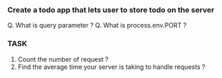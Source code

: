 ### Create a todo app that lets user to store todo on the server

Q. What is query parameter ?
Q. What is process.env.PORT ?


### TASK
1. Count the number of request ?    
2. Find the average time your server is taking to handle requests ?
